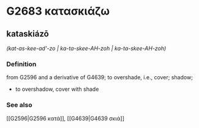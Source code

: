 # G2683 κατασκιάζω

## kataskiázō

_(kat-as-kee-ad'-zo | ka-ta-skee-AH-zoh | ka-ta-skee-AH-zoh)_

### Definition

from G2596 and a derivative of G4639; to overshade, i.e., cover; shadow; 

- to overshadow, cover with shade

### See also

[[G2596|G2596 κατά]], [[G4639|G4639 σκιά]]
